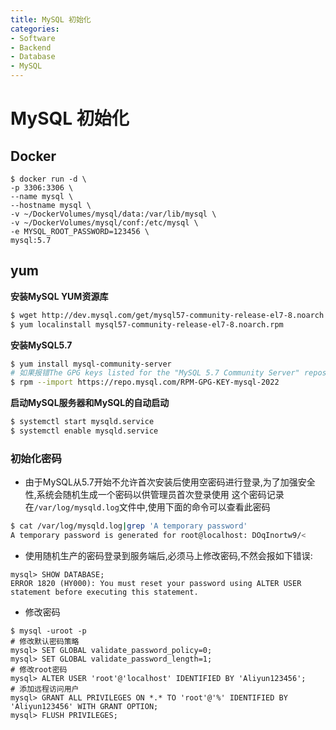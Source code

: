 ```yaml
---
title: MySQL 初始化
categories:
- Software
- Backend
- Database
- MySQL
---
```

# MySQL 初始化

## Docker

```shell
$ docker run -d \
-p 3306:3306 \
--name mysql \
--hostname mysql \
-v ~/DockerVolumes/mysql/data:/var/lib/mysql \
-v ~/DockerVolumes/mysql/conf:/etc/mysql \
-e MYSQL_ROOT_PASSWORD=123456 \
mysql:5.7
```

## yum

**安装MySQL YUM资源库**

```bash
$ wget http://dev.mysql.com/get/mysql57-community-release-el7-8.noarch.rpm
$ yum localinstall mysql57-community-release-el7-8.noarch.rpm
```

**安装MySQL5.7**

```bash
$ yum install mysql-community-server
# 如果报错The GPG keys listed for the "MySQL 5.7 Community Server" repository are already installed but they are not correct for this package.则输入以下命令
$ rpm --import https://repo.mysql.com/RPM-GPG-KEY-mysql-2022
```

**启动MySQL服务器和MySQL的自动启动**

```bash
$ systemctl start mysqld.service
$ systemctl enable mysqld.service
```

### 初始化密码

- 由于MySQL从5.7开始不允许首次安装后使用空密码进行登录,为了加强安全性,系统会随机生成一个密码以供管理员首次登录使用
    这个密码记录在`/var/log/mysqld.log`文件中,使用下面的命令可以查看此密码

```bash
$ cat /var/log/mysqld.log|grep 'A temporary password'
A temporary password is generated for root@localhost: DOqInortw9/<
```

- 使用随机生产的密码登录到服务端后,必须马上修改密码,不然会报如下错误:

```mysql
mysql> SHOW DATABASE;
ERROR 1820 (HY000): You must reset your password using ALTER USER statement before executing this statement.
```

- 修改密码

```mysql
$ mysql -uroot -p
# 修改默认密码策略
mysql> SET GLOBAL validate_password_policy=0;
mysql> SET GLOBAL validate_password_length=1;
# 修改root密码
mysql> ALTER USER 'root'@'localhost' IDENTIFIED BY 'Aliyun123456';
# 添加远程访问用户
mysql> GRANT ALL PRIVILEGES ON *.* TO 'root'@'%' IDENTIFIED BY 'Aliyun123456' WITH GRANT OPTION;
mysql> FLUSH PRIVILEGES;
```
